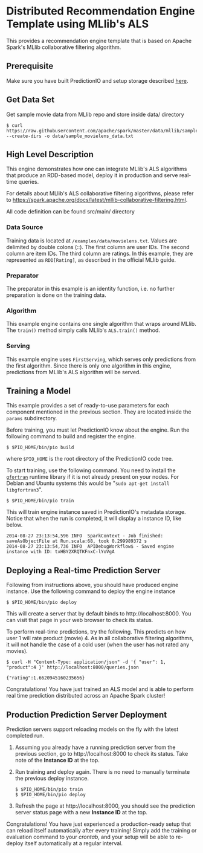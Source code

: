 Distributed Recommendation Engine Template using MLlib's ALS
=============================================================

This provides a recommendation engine template that is based on Apache Spark's
MLlib collaborative filtering algorithm.

Prerequisite
------------

Make sure you have built PredictionIO and setup storage described
[here](http://docs.prediction.io/0.8.0/install/).


Get Data Set
-------------

Get sample movie data from MLlib repo and store inside data/ directory

```
$ curl https://raw.githubusercontent.com/apache/spark/master/data/mllib/sample_movielens_data.txt --create-dirs -o data/sample_movielens_data.txt
```

High Level Description
----------------------

This engine demonstrates how one can integrate MLlib's ALS algorithms that produce an RDD-based model, deploy it in production and serve real-time queries.

For details about MLlib's ALS collaborative filtering algorithms, please refer to https://spark.apache.org/docs/latest/mllib-collaborative-filtering.html.

All code definition can be found src/main/ directory


### Data Source

Training data is located at `/examples/data/movielens.txt`. Values are delimited
by double colons (::). The first column are user IDs. The second column are item
IDs. The third column are ratings. In this example, they are represented as
`RDD[Rating]`, as described in the official MLlib guide.


### Preparator

The preparator in this example is an identity function, i.e. no further
preparation is done on the training data.


### Algorithm

This example engine contains one single algorithm that wraps around MLlib. The
`train()` method simply calls MLlib's `ALS.train()` method.


### Serving

This example engine uses `FirstServing`, which serves only predictions from the
first algorithm. Since there is only one algorithm in this engine, predictions
from MLlib's ALS algorithm will be served.


Training a Model
----------------

This example provides a set of ready-to-use parameters for each component
mentioned in the previous section. They are located inside the `params`
subdirectory.

Before training, you must let PredictionIO know about the engine. Run the
following command to build and register the engine.
```
$ $PIO_HOME/bin/pio build
```
where `$PIO_HOME` is the root directory of the PredictionIO code tree.

To start training, use the following command. You need to install the
[`gfortran`](https://github.com/mikiobraun/jblas/wiki/Missing-Libraries)
runtime library if it is not already present on your nodes. For Debian and
Ubuntu systems this would be "`sudo apt-get install libgfortran3`".
```
$ $PIO_HOME/bin/pio train
```
This will train engine instance saved in PredictionIO's metadata storage. Notice
that when the run is completed, it will display a instance ID, like below.
```
2014-08-27 23:13:54,596 INFO  SparkContext - Job finished: saveAsObjectFile at Run.scala:68, took 0.299989372 s
2014-08-27 23:13:54,736 INFO  APIDebugWorkflow$ - Saved engine instance with ID: txHBY2XRQTKFnxC-lYoVgA
```


Deploying a Real-time Prediction Server
---------------------------------------

Following from instructions above, you should have produced engine instance.
Use the following command to deploy the engine instance
```
$ $PIO_HOME/bin/pio deploy
```

This will create a server that by default binds to http://localhost:8000. You
can visit that page in your web browser to check its status.

To perform real-time predictions, try the following. This predicts on how user 1 will rate product (movie) 4. As in all collaborative filtering algorithms, it will not handle the case of a cold user (when the user has not rated any movies).
```
$ curl -H "Content-Type: application/json" -d '{ "user": 1, "product":4 }' http://localhost:8000/queries.json

{"rating":1.6620945160235656}
```

Congratulations! You have just trained an ALS model and is able to perform real
time prediction distributed across an Apache Spark cluster!


Production Prediction Server Deployment
---------------------------------------

Prediction servers support reloading models on the fly with the latest completed
run.

1.  Assuming you already have a running prediction server from the previous
    section, go to http://localhost:8000 to check its status. Take note of the
    **Instance ID** at the top.

2.  Run training and deploy again. There is no need to manually terminate the previous deploy instance.

    ```
    $ $PIO_HOME/bin/pio train
    $ $PIO_HOME/bin/pio deploy
    ```

3.  Refresh the page at http://localhost:8000, you should see the prediction
    server status page with a new **Instance ID** at the top.

Congratulations! You have just experienced a production-ready setup that can
reload itself automatically after every training! Simply add the training or
evaluation command to your *crontab*, and your setup will be able to re-deploy
itself automatically at a regular interval.
